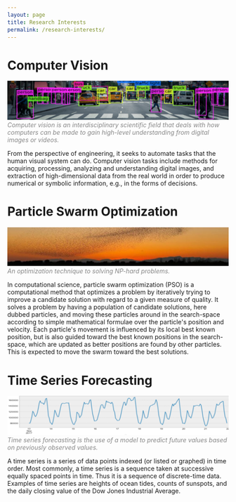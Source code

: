 ```yaml
---
layout: page
title: Research Interests
permalink: /research-interests/
---
```


# Computer Vision
![Computer vision](/assets/images/computer-vision.png)
<span style="color: #888">*Computer vision is an interdisciplinary scientific field that deals with how computers can be made to gain high-level understanding from digital images or videos.*</span>

From the perspective of engineering, it seeks to automate tasks that the human visual system can do. Computer vision tasks include methods for acquiring, processing, analyzing and understanding digital images, and extraction of high-dimensional data from the real world in order to produce numerical or symbolic information, e.g., in the forms of decisions.

# Particle Swarm Optimization
![Particle swarm optimization](/assets/images/flock.png)
<span style="color: #888">*An optimization technique to solving NP-hard problems.*</span>

In computational science, particle swarm optimization (PSO) is a computational method that optimizes a problem by iteratively trying to improve a candidate solution with regard to a given measure of quality. It solves a problem by having a population of candidate solutions, here dubbed particles, and moving these particles around in the search-space according to simple mathematical formulae over the particle's position and velocity. Each particle's movement is influenced by its local best known position, but is also guided toward the best known positions in the search-space, which are updated as better positions are found by other particles. This is expected to move the swarm toward the best solutions.

# Time Series Forecasting
![Time series](/assets/images/time-series.png)
<span style="color: #888">*Time series forecasting is the use of a model to predict future values based on previously observed values.*</span>

A time series is a series of data points indexed (or listed or graphed) in time order. Most commonly, a time series is a sequence taken at successive equally spaced points in time. Thus it is a sequence of discrete-time data. Examples of time series are heights of ocean tides, counts of sunspots, and the daily closing value of the Dow Jones Industrial Average.